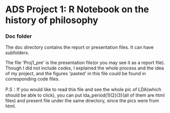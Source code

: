 # ADS Project 1:  R Notebook on the history of philosophy

### Doc folder

The doc directory contains the report or presentation files. It can have subfolders.  

The file 'Proj1_pre' is the presentation file(or you may see it as a report file). Though I did not include codes, I explained the whole process and the idea of my project, and the figures 'pasted' in this file could be found in corresponding code files.

P.S：If you would like to read this file and see the whole pic of LDA(which should be able to click), you can put lda_period(1)(2)(3)(all of them are html files) and present file under the same directory, since the pics were from html.
